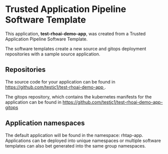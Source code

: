# Trusted Application Pipeline Software Template

This application, **test-rhoai-demo-app**, was created from a Trusted Application Pipeline Software Template.

The software templates create a new source and gitops deployment repositories with a sample source application. 

## Repositories

The source code for your application can be found in [https://github.com/testjc1/test-rhoai-demo-app ](https://github.com/testjc1/test-rhoai-demo-app ).
 
The gitops repository, which contains the kubernetes manifests for the application can be found in 
[https://github.com/testjc1/test-rhoai-demo-app-gitops ](https://github.com/testjc1/test-rhoai-demo-app-gitops ) 

## Application namespaces 

The default application will be found in the namespace: rhtap-app. Applications can be deployed into unique namespaces or multiple software templates can also bet generated into the same group namespaces.  